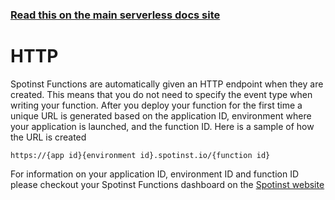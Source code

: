<!--
title: Serverless Framework - Spotinst Events - http
menuText: API Gateway
menuOrder: 1
description: Setting up http events with Spotinst via the Serverless Framework
layout: Doc
-->

<!-- DOCS-SITE-LINK:START automatically generated  -->

### [Read this on the main serverless docs site](https://www.serverless.com/framework/docs/providers/spotinst/events/http)

<!-- DOCS-SITE-LINK:END -->

# HTTP

Spotinst Functions are automatically given an HTTP endpoint when they are created. This means that you do not need to specify the event type when writing your function. After you deploy your function for the first time a unique URL is generated based on the application ID, environment where your application is launched, and the function ID. Here is a sample of how the URL is created

`https://{app id}{environment id}.spotinst.io/{function id}`

For information on your application ID, environment ID and function ID please checkout your Spotinst Functions dashboard on the [Spotinst website](https://console.spotinst.com/#/dashboard)
